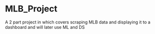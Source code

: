 # MLB_Project
A 2 part project in which covers scraping MLB data and displaying it to a dashboard and will later use ML and DS 



